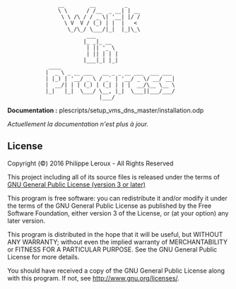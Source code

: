                    __        __         _
                    \ \      / /__  _ __| | __
                     \ \ /\ / / _ \| '__| |/ /
                      \ V  V / (_) | |  |   <
                       \_/\_/ \___/|_|  |_|\_\
                             ___
                            |_ _|_ __
                             | || '_ \
                             | || | | |
                            |___|_| |_|
                 ____
                |  _ \ _ __ ___   __ _ _ __ ___  ___ ___
                | |_) | '__/ _ \ / _` | '__/ _ \/ __/ __|
                |  __/| | | (_) | (_| | | |  __/\__ \__ \
                |_|   |_|  \___/ \__, |_|  \___||___/___/
                                 |___/

**Documentation :** plescripts/setup_vms_dns_master/installation.odp

_Actuellement la documentation n'est plus à jour._

License
-------

Copyright (©) 2016 Philippe Leroux - All Rights Reserved

This project including all of its source files is released under the terms of [GNU General Public License (version 3 or later)](http://www.gnu.org/licenses/gpl.txt)

This program is free software: you can redistribute it and/or modify
it under the terms of the GNU General Public License as published by
the Free Software Foundation, either version 3 of the License, or
(at your option) any later version.

This program is distributed in the hope that it will be useful,
but WITHOUT ANY WARRANTY; without even the implied warranty of
MERCHANTABILITY or FITNESS FOR A PARTICULAR PURPOSE.  See the
GNU General Public License for more details.

You should have received a copy of the GNU General Public License
along with this program.  If not, see <http://www.gnu.org/licenses/>.
